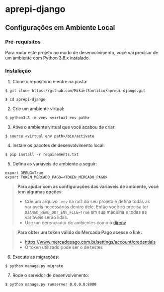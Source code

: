 # aprepi-django

## Configurações em Ambiente Local

### Pré-requisitos
Para rodar este projeto no modo de desenvolvimento, você vai precisar de um ambiente com Python 3.8.x
instalado.

### Instalação
1. Clone o repositório e entre na pasta:
```shell
$ git clone https://github.com/MikaelSantilio/aprepi-django.git

$ cd aprepi-django
```

2. Crie um ambiente virtual:
```shell
$ python3.8 -m venv <virtual env path>
```

3. Ative o ambiente virtual que você acabou de criar:
```shell
$ source <virtual env path>/bin/activate
```

4. Instale os pacotes de desenvolvimento local:
```shell
$ pip install -r requirements.txt
```

5. Defina as variáveis de ambiente a seguir:
```shell
export DEBUG=True
export TOKEN_MERCADO_PAGO=<TOKEN_MERCADO_PAGO>
```
> **Para ajudar com as configurações das variáveis de ambiente, você tem algumas opções**:
> - Crie um arquivo `.env` na raíz do seu projeto e defina todas as variáveis necessárias dentro dele. Então você so precisa ter `DJANGO_READ_DOT_ENV_FILE=True` em sua máquina e todas as variáveis serão lidas.
> - Use um gerenciador de ambientes como o [direnv](https://direnv.net/)

> **Para obter um token válido do Mercado Pago acesse o link:**
> - https://www.mercadopago.com.br/settings/account/credentials
> - O token utilizado pode ser o de testes 

6. Execute as migrações:
```shell
$ python manage.py migrate
```

7. Rode o servidor de desenvolvimento:
```shell
$ python manage.py runserver 0.0.0.0:8000